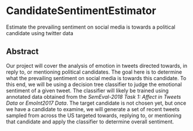 # CandidateSentimentEstimator
Estimate the prevailing sentiment on social media is towards a political candidate using twitter data

## Abstract
Our project will cover the analysis of emotion in tweets directed towards, in reply to, or mentioning political candidates. The goal here is to determine what the prevailing sentiment on social media is towards this candidate. To this end, we will be using a decision tree classifier to judge the emotional sentiment of a given tweet. The classifier will likely be trained using annotated data obtained from the _SemEval-2018 Task 1: Affect in Tweets Data_ or _EmoInt2017 Data_. The target candidate is not chosen yet, but once we have a candidate to examine, we will generate a set of recent tweets sampled from across the US targeted towards, replying to, or mentioning that candidate and apply the classifier to determine overall sentiment.

